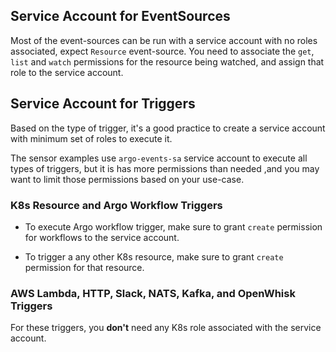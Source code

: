 ## Service Account for EventSources

Most of the event-sources can be run with a service account with no roles associated, expect `Resource` event-source. 
You need to associate the `get`, `list` and `watch` permissions for the resource being watched, and assign that role to the service account. 

## Service Account for Triggers

Based on the type of trigger, it's a good practice to create a service account with minimum set of roles to execute it.

The sensor examples use `argo-events-sa` service account to execute all types of triggers, but it is has more permissions than needed
,and you may want to limit those permissions based on your use-case.

### K8s Resource and Argo Workflow Triggers

* To execute Argo workflow trigger, make sure to grant `create` permission for workflows to the service account.

* To trigger a any other K8s resource, make sure to grant `create` permission for that resource. 

### AWS Lambda, HTTP, Slack, NATS, Kafka, and OpenWhisk Triggers

For these triggers, you **don't** need any K8s role associated with the service account.

